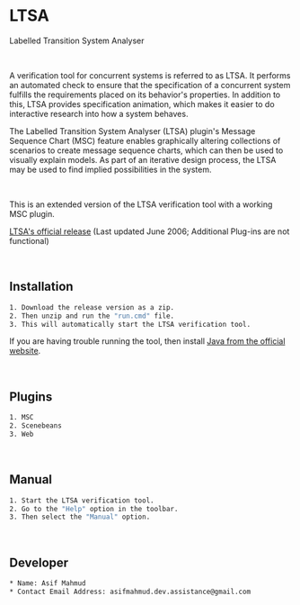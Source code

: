 # LTSA
Labelled Transition System Analyser

<br>

A verification tool for concurrent systems is referred to as LTSA. It performs an automated check to ensure that the specification of a concurrent system fulfills the requirements placed on its behavior's properties. In addition to this, LTSA provides specification animation, which makes it easier to do interactive research into how a system behaves.

The Labelled Transition System Analyser (LTSA) plugin's Message Sequence Chart (MSC) feature enables graphically altering collections of scenarios to create message sequence charts, which can then be used to visually explain models. As part of an iterative design process, the LTSA may be used to find implied possibilities in the system.

<br>

This is an extended version of the LTSA verification tool with a working MSC plugin.

[LTSA's official release](https://www.doc.ic.ac.uk/ltsa)
(Last updated June 2006; Additional Plug-ins are not functional)

<br>

## Installation
```sh
1. Download the release version as a zip.
2. Then unzip and run the "run.cmd" file.
3. This will automatically start the LTSA verification tool.
```

If you are having trouble running the tool, then install [Java from the official website](https://www.java.com/download/ie_manual.jsp).

<br>

## Plugins
```sh
1. MSC
2. Scenebeans
3. Web
```

<br>

## Manual
```sh
1. Start the LTSA verification tool.
2. Go to the "Help" option in the toolbar.
3. Then select the "Manual" option.
```

<br>

## Developer
```sh
* Name: Asif Mahmud
* Contact Email Address: asifmahmud.dev.assistance@gmail.com
```
